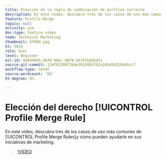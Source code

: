 ```yaml
---
title: Elección de la regla de combinación de perfiles correcta
description: En este vídeo, descubra tres de los casos de uso más comunes de las reglas de combinación de perfiles y cómo pueden ayudarle en sus iniciativas de marketing.
feature: Profile Merge
topics: null
activity: use
doc-type: feature video
team: Technical Marketing
thumbnail: 37908.jpg
kt: 5833
role: User
level: Beginner
exl-id: 94694845-2bf8-4b6c-98f6-267bfbdd5451
source-git-commit: 124f03208f2b4e3b109b3f02a2d3d59210da5cc7
workflow-type: tm+mt
source-wordcount: '52'
ht-degree: 0%

---
```


# Elección del derecho [!UICONTROL Profile Merge Rule]

En este vídeo, descubra tres de los casos de uso más comunes de [!UICONTROL Profile Merge Rules]y cómo pueden ayudarle en sus iniciativas de marketing.

>[!VIDEO](https://video.tv.adobe.com/v/37908/?quality=12&learn=on)
